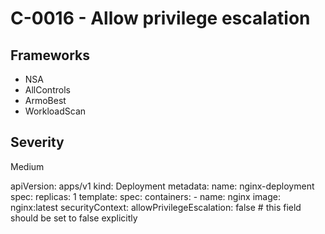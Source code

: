 # C-0016 - Allow privilege escalation

## Frameworks
* NSA
* AllControls
* ArmoBest
* WorkloadScan
 
## Severity
Medium

apiVersion: apps/v1
kind: Deployment
metadata:
  name: nginx-deployment
spec:
  replicas: 1
  template:
    spec:
      containers:
      - name: nginx
        image: nginx:latest
        securityContext:
          allowPrivilegeEscalation: false # this field should be set to false explicitly
```
